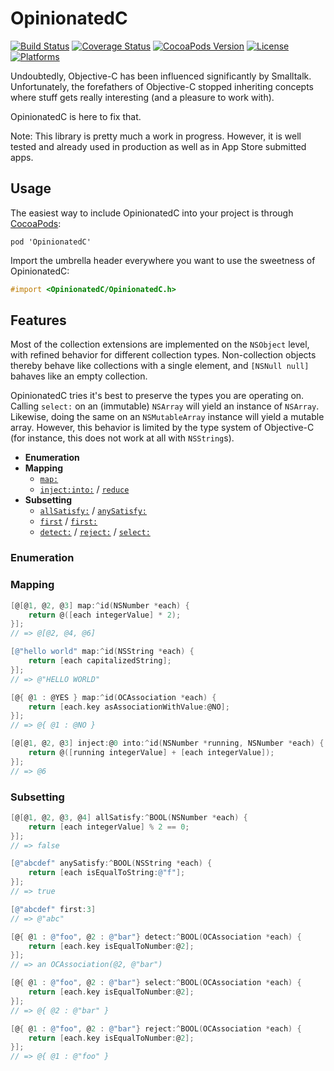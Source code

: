 # OpinionatedC
[![Build Status](https://travis-ci.org/leoschweizer/OpinionatedC.svg)](https://travis-ci.org/leoschweizer/OpinionatedC)
[![Coverage Status](https://coveralls.io/repos/leoschweizer/OpinionatedC/badge.svg?branch=master&service=github)](https://coveralls.io/github/leoschweizer/OpinionatedC?branch=master)
[![CocoaPods Version](https://img.shields.io/cocoapods/v/OpinionatedC.svg)](https://cocoapods.org/pods/OpinionatedC)
[![License](https://img.shields.io/cocoapods/l/OpinionatedC.svg)](https://cocoapods.org/pods/OpinionatedC)
[![Platforms](https://img.shields.io/cocoapods/p/OpinionatedC.svg)](https://cocoapods.org/pods/OpinionatedC)

Undoubtedly, Objective-C has been influenced significantly by Smalltalk. Unfortunately, the forefathers of 
Objective-C stopped inheriting concepts where stuff gets really interesting (and a pleasure to work with).

OpinionatedC is here to fix that.

Note: This library is pretty much a work in progress. However, it is well tested and already used in production
as well as in App Store submitted apps.

## Usage
The easiest way to include OpinionatedC into your project is through [CocoaPods](http://cocoapods.org/):
```
pod 'OpinionatedC'
```
Import the umbrella header everywhere you want to use the sweetness of OpinionatedC:
```objectivec
#import <OpinionatedC/OpinionatedC.h>
```


## Features
Most of the collection extensions are implemented on the `NSObject` level, with refined behavior for different 
collection types. Non-collection objects thereby behave like collections with a single element, and `[NSNull null]`
bahaves like an empty collection.

OpinionatedC tries it's best to preserve the types you are operating on. Calling `select:` on an (immutable) `NSArray`
will yield an instance of `NSArray`. Likewise, doing the same on an `NSMutableArray` instance will yield a mutable
array. However, this behavior is limited by the type system of Objective-C (for instance, this does not work
at all with `NSString`s).

* **Enumeration**
* **Mapping**
  * [`map:`](https://github.com/leoschweizer/OpinionatedC#Mapping)
  * [`inject:into:`](https://github.com/leoschweizer/OpinionatedC#Mapping) / [`reduce`](https://github.com/leoschweizer/OpinionatedC#Mapping)
* **Subsetting**
  * [`allSatisfy:`](https://github.com/leoschweizer/OpinionatedC#Subsetting) / [`anySatisfy:`](https://github.com/leoschweizer/OpinionatedC#Subsetting) 
  * [`first`](https://github.com/leoschweizer/OpinionatedC#Subsetting) / [`first:`](https://github.com/leoschweizer/OpinionatedC#Subsetting)
  * [`detect:`](https://github.com/leoschweizer/OpinionatedC#Subsetting) / [`reject:`](https://github.com/leoschweizer/OpinionatedC#Subsetting) / [`select:`](https://github.com/leoschweizer/OpinionatedC#Subsetting)


### Enumeration


### Mapping
```objectivec
[@[@1, @2, @3] map:^id(NSNumber *each) {
    return @([each integerValue] * 2);
}];
// => @[@2, @4, @6]

[@"hello world" map:^id(NSString *each) { 
    return [each capitalizedString];
}];
// => @"HELLO WORLD"

[@{ @1 : @YES } map:^id(OCAssociation *each) { 
    return [each.key asAssociationWithValue:@NO];
}];
// => @{ @1 : @NO }

[@[@1, @2, @3] inject:@0 into:^id(NSNumber *running, NSNumber *each) {
    return @([running integerValue] + [each integerValue]);
}];
// => @6
```

### Subsetting
```objectivec
[@[@1, @2, @3, @4] allSatisfy:^BOOL(NSNumber *each) {
    return [each integerValue] % 2 == 0;
}];
// => false

[@"abcdef" anySatisfy:^BOOL(NSString *each) { 
    return [each isEqualToString:@"f"];
}];
// => true

[@"abcdef" first:3]
// => @"abc"

[@{ @1 : @"foo", @2 : @"bar"} detect:^BOOL(OCAssociation *each) {
    return [each.key isEqualToNumber:@2];
}];
// => an OCAssociation(@2, @"bar")

[@{ @1 : @"foo", @2 : @"bar"} select:^BOOL(OCAssociation *each) {
    return [each.key isEqualToNumber:@2];
}];
// => @{ @2 : @"bar" }

[@{ @1 : @"foo", @2 : @"bar"} reject:^BOOL(OCAssociation *each) {
    return [each.key isEqualToNumber:@2];
}];
// => @{ @1 : @"foo" }
```
